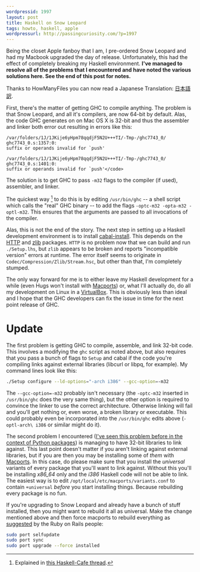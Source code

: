 ```yaml
---
wordpressid: 1997
layout: post
title: Haskell on Snow Leopard
tags: howto, haskell, apple
wordpressurl: http://passingcuriosity.com/?p=1997
---
```


Being the closet Apple fanboy that I am, I pre-ordered Snow Leopard and had my
Macbook upgraded the day of release. Unfortunately, this had the effect of
completely breaking my Haskell environment. **I've managed to resolve all of
the problems that I encountered and have noted the various solutions here. See
the end of this post for notes.**

Thanks to HowManyFiles you can now read a Japanese Translation:  [日本語訳](http://haskell.g.hatena.ne.jp/HowManyFiles/20100211).

First, there's the matter of getting GHC to compile anything. The problem is
that Snow Leopard, and all it's compilers, are now 64-bit by default. Alas,
the code GHC generates on on Mac OS X is 32-bit and thus the assembler and
linker both error out resulting in errors like this:

    /var/folders/1J/1JKije6yHpm78qqdjF5N2U+++TI/-Tmp-/ghc7743_0/ ghc7743_0.s:1357:0:
    suffix or operands invalid for `push'

    /var/folders/1J/1JKije6yHpm78qqdjF5N2U+++TI/-Tmp-/ghc7743_0/ ghc7743_0.s:1401:0:
    suffix or operands invalid for `push'</code>

The solution is to get GHC to pass `-m32` flags to the compiler (if used),
assembler, and linker.

The quickest way [^1] to do this is by editing `/usr/bin/ghc` -- a shell
script which calls the "real" GHC binary -- to add the flags `-optc-m32
-opta-m32 -optl-m32`. This ensures that the arguments are passed to all
invocations of the compiler.

[^1]: Explained in [this Haskell-Cafe
thread](http://www.mail-archive.com/haskell-cafe@haskell.org/msg64038.html).

Alas, this is not the end of the story. The next step in setting up a Haskell
development environment is to install
[cabal-install](http://haskell.org/cabal/). This depends on the
[HTTP](http://hackage.haskell.org/package/HTTP) and
[zlib](http://hackage.haskell.org/package/zlib) packages. `HTTP` is no problem
now that we can build and run `./Setup.lhs`, but `zlib` appears to be broken
and reports "incompatible version" errors at runtime. The error itself seems
to originate in `Codec/Compression/Zlib/Stream.hsc`, but other than that, I'm
completely stumped.

The only way forward for me is to either leave my Haskell development for a
while (even Hugs won't install with [Macports](http://www.macports.org/)) or,
what I'll actually do, do all my development on Linux in a
[VirtualBox](http://www.virtualbox.org/). This is obviously less than ideal
and I hope that the GHC developers can fix the issue in time for the next
point release of GHC.

# Update #

The first problem is getting GHC to compile, assemble, and link 32-bit code.
This involves a modifying the `ghc` script as noted above, but also requires
that you pass a bunch of flags to `Setup` and cabal if the code you're
compiling links against external libraries (libcurl or libpq, for example). My
command lines look like this:

``````sh
./Setup configure --ld-options="-arch i386" --gcc-option=-m32
``````

The `--gcc-option=-m32` probably isn't necessary (the `-optc-m32` inserted in
`/usr/bin/ghc` does the very same thing), but the other option is required to
convince the linker to use the correct architecture. Otherwise linking will
fail and you'll get nothing or, even worse, a broken library or executable.
This could probably even be incorporated into the `/usr/bin/ghc` edits above
(`-optl-arch\ i386` or similar might do it).

The second problem I encountered ([I've seen this problem before in the
context of Python packages](/2009/installing-pil-on-mac-os-x-leopard/)) is
managing to have 32-bit libraries to link against. This last point doesn't
matter if you aren't linking against external libraries, but if you are then
you may be installing some of *them* with
[Macports](http://www.macports.org/). In this case, do please make sure that
you install the *universal* variants of every package that you'll want to link
against. Without this you'll be installing *x86_64* only and the *i386*
Haskell code will not be able to link. The easiest way is to edit
`/opt/local/etc/macports/variants.conf` to contain `+universal` *before* you
start installing things. Because rebuilding every package is no fun.

If you're upgrading to Snow Leopard and already have a bunch of stuff
installed, then you might want to rebuild it all as universal. Make the change
mentioned above and then force macports to rebuild everything as
[suggested](http://weblog.rubyonrails.org/2009/8/30/upgrading-to-snow-leopard)
by the Ruby on Rails people:

``````sh
sudo port selfupdate
sudo port sync
sudo port upgrade --force installed
``````
